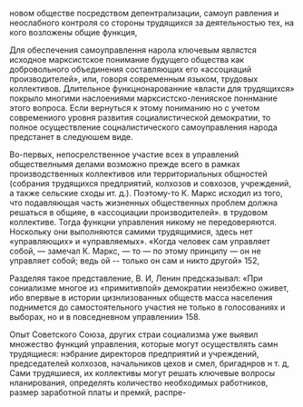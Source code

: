 новом обществе посредством депентрализации, самоуп равления и неослабного контроля со стороны трудящихся за деятельностью тех, на кого возложены общие функция,

Для обеспечения самоуправлення нарола ключевым являстся исходное марксистское понимание будущего общества как добровольного объединения составляющих его «ассоциаций производителей», или, говоря современным языком, трудовых коллективов. Длительное функцнонарованние «власти для трудящихся» покрыло многими наслоениями марксистско-ленияское поннмание этого вопроса. Если вернуться к этому пониманию но с учетом современиого уровня развития социалистической демократии, то полное осуществление соцналистического самоуправления народа предстанет в следуюшем виде.

Во-первых, непосрелственное участие всех в управлений обществелнымя делами возможно прежде всего в рамках производственных коллективов или территориальных общностей (собрания трудящихся предлриятий, колхозов и совхозов, учреждений, а также сельские сходы ит. д.). Поэтому-то К. Маркс исходил из того, что подавляющая часть жизненных общественных проблем должна решаться в общияе, в «ассоциации производителей». в трудовом коллективе. Тогда функцни управления никому не передоверяются. Носкольку они выполняются самими трудящимися, здесь нет «управляющих» и «управляемых». «Когда человек сам управляет собой, — замечал К. Маркс, — то — по этому принципу — он не управляет собой; ведь ой -- только он сам и никто другой» 152,

Разделяя такое представление, В. И, Ленин предсказывал: «При сониализме многое из «примитивпой» демократии неизбежно оживет, ибо впервые в истории цизнлизованных обществ масса населения поднимется до самостоятельного участия не только в голосованиях и выборах, но и в повседневном управлении» 158.

Опыт Советского Союза, других страи социализма уже выявил множество функций управления, которые могут осуществлять самн трудящиеся: нэбрание директоров предприятий и учреждений, председателей колхозов, начальников цехов и смел, бригаднров н т. д, Сами трудяшиеся, их коллективы могут решать ключевые волросы нланирования, определять количество необходимых работников, размер заработной платы и премкй, распре-
